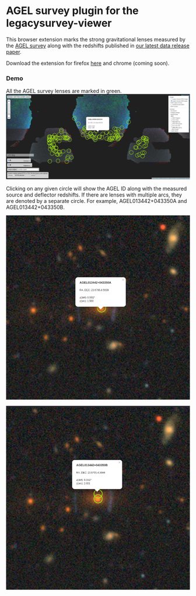# AGEL survey plugin for the legacysurvey-viewer

This browser extension marks the strong gravitational lenses measured by the [AGEL survey](https://sites.google.com/view/agelsurvey/home?authuser=0) along with the redshifts published in [our latest data release paper](https://arxiv.org/abs/2503.08041).


Download the extension for firefox [here](https://addons.mozilla.org/en-US/firefox/addon/agel-plugin-for-legacysurvey/) and chrome (coming soon).

### Demo 

All the AGEL survey lenses are marked in green.
![](demo.png)

Clicking on any given circle will show the AGEL ID along with the measured source and deflector redshifts. 
If there are lenses with multiple arcs, they are denoted by a separate circle. For example, AGEL013442+043350A and AGEL013442+043350B.

![](demo2.png)

![](demo1.png)


